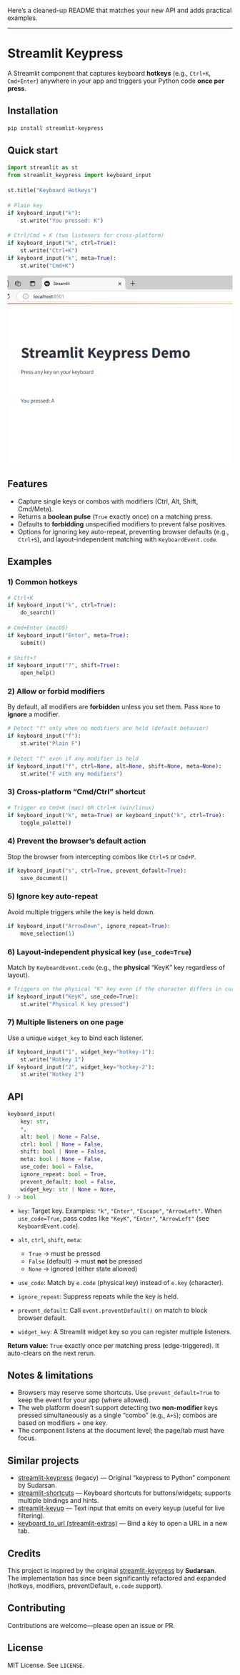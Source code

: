 Here’s a cleaned-up README that matches your new API and adds practical examples.

---

# Streamlit Keypress

A Streamlit component that captures keyboard **hotkeys** (e.g., `Ctrl+K`, `Cmd+Enter`) anywhere in your app and triggers your Python code **once per press**.

## Installation

```bash
pip install streamlit-keypress
```

## Quick start

```python
import streamlit as st
from streamlit_keypress import keyboard_input

st.title("Keyboard Hotkeys")

# Plain key
if keyboard_input("k"):
    st.write("You pressed: K")

# Ctrl/Cmd + K (two listeners for cross-platform)
if keyboard_input("k", ctrl=True):
    st.write("Ctrl+K")
if keyboard_input("k", meta=True):
    st.write("Cmd+K")
```

![Demo Usage](docs/image.png)

## Features

* Capture single keys or combos with modifiers (Ctrl, Alt, Shift, Cmd/Meta).
* Returns a **boolean pulse** (`True` exactly once) on a matching press.
* Defaults to **forbidding** unspecified modifiers to prevent false positives.
* Options for ignoring key auto-repeat, preventing browser defaults (e.g., `Ctrl+S`), and layout-independent matching with `KeyboardEvent.code`.

## Examples

### 1) Common hotkeys

```python
# Ctrl+K
if keyboard_input("k", ctrl=True):
    do_search()

# Cmd+Enter (macOS)
if keyboard_input("Enter", meta=True):
    submit()

# Shift+?
if keyboard_input("?", shift=True):
    open_help()
```

### 2) Allow or forbid modifiers

By default, all modifiers are **forbidden** unless you set them.
Pass `None` to **ignore** a modifier.

```python
# Detect "f" only when no modifiers are held (default behavior)
if keyboard_input("f"):
    st.write("Plain F")

# Detect "f" even if any modifier is held
if keyboard_input("f", ctrl=None, alt=None, shift=None, meta=None):
    st.write("F with any modifiers")
```

### 3) Cross-platform “Cmd/Ctrl” shortcut

```python
# Trigger on Cmd+K (mac) OR Ctrl+K (win/linux)
if keyboard_input("k", meta=True) or keyboard_input("k", ctrl=True):
    toggle_palette()
```

### 4) Prevent the browser’s default action

Stop the browser from intercepting combos like `Ctrl+S` or `Cmd+P`.

```python
if keyboard_input("s", ctrl=True, prevent_default=True):
    save_document()
```

### 5) Ignore key auto-repeat

Avoid multiple triggers while the key is held down.

```python
if keyboard_input("ArrowDown", ignore_repeat=True):
    move_selection(1)
```

### 6) Layout-independent physical key (`use_code=True`)

Match by `KeyboardEvent.code` (e.g., the **physical** “KeyK” key regardless of layout).

```python
# Triggers on the physical "K" key even if the character differs in current layout
if keyboard_input("KeyK", use_code=True):
    st.write("Physical K key pressed")
```

### 7) Multiple listeners on one page

Use a unique `widget_key` to bind each listener.

```python
if keyboard_input("1", widget_key="hotkey-1"):
    st.write("Hotkey 1")
if keyboard_input("2", widget_key="hotkey-2"):
    st.write("Hotkey 2")
```

## API

```python
keyboard_input(
    key: str,
    *,
    alt: bool | None = False,
    ctrl: bool | None = False,
    shift: bool | None = False,
    meta: bool | None = False,
    use_code: bool = False,
    ignore_repeat: bool = True,
    prevent_default: bool = False,
    widget_key: str | None = None,
) -> bool
```

* `key`: Target key. Examples: `"k"`, `"Enter"`, `"Escape"`, `"ArrowLeft"`.
  When `use_code=True`, pass codes like `"KeyK"`, `"Enter"`, `"ArrowLeft"` (see `KeyboardEvent.code`).
* `alt`, `ctrl`, `shift`, `meta`:

  * `True` → must be pressed
  * `False` (default) → must **not** be pressed
  * `None` → ignored (either state allowed)
* `use_code`: Match by `e.code` (physical key) instead of `e.key` (character).
* `ignore_repeat`: Suppress repeats while the key is held.
* `prevent_default`: Call `event.preventDefault()` on match to block browser default.
* `widget_key`: A Streamlit widget key so you can register multiple listeners.

**Return value:** `True` exactly once per matching press (edge-triggered). It auto-clears on the next rerun.

## Notes & limitations

* Browsers may reserve some shortcuts. Use `prevent_default=True` to keep the event for your app (where allowed).
* The web platform doesn’t support detecting two **non-modifier** keys pressed simultaneously as a single “combo” (e.g., `A+S`); combos are based on modifiers + one key.
* The component listens at the document level; the page/tab must have focus.

## Similar projects

- [streamlit-keypress] (legacy) — Original “keypress to Python” component by Sudarsan.
- [streamlit-shortcuts] — Keyboard shortcuts for buttons/widgets; supports multiple bindings and hints.
- [streamlit-keyup] — Text input that emits on every keyup (useful for live filtering).
- [keyboard_to_url (streamlit-extras)] — Bind a key to open a URL in a new tab.

[streamlit-keypress]: https://pypi.org/project/streamlit-keypress/
[streamlit-shortcuts]: https://pypi.org/project/streamlit-shortcuts/
[streamlit-keyup]: https://pypi.org/project/streamlit-keyup/
[keyboard_to_url (streamlit-extras)]: https://arnaudmiribel.github.io/streamlit-extras/extras/keyboard_url/

## Credits

This project is inspired by the original [streamlit-keypress] by **Sudarsan**.  
The implementation has since been significantly refactored and expanded (hotkeys, modifiers, preventDefault, `e.code` support).

## Contributing

Contributions are welcome—please open an issue or PR.

## License

MIT License. See `LICENSE`.
